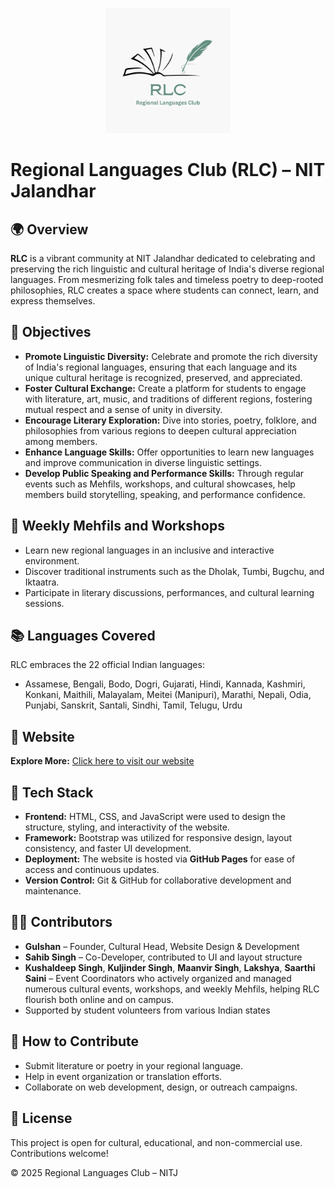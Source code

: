 <p align="center">
  <img src="https://raw.githubusercontent.com/gulshanvinayak1/rlcwebsite/main/Logo%20RLC.jpg" width="200" alt="RLC Logo">
</p>


<!DOCTYPE html>
<html lang="en">
<head>
  <meta charset="UTF-8">
  <meta name="viewport" content="width=device-width, initial-scale=1.0">
</head>
<body>

<h1>Regional Languages Club (RLC) – NIT Jalandhar</h1>

<h2>🌍 Overview</h2>
<p><strong>RLC</strong> is a vibrant community at NIT Jalandhar dedicated to celebrating and preserving the rich linguistic and cultural heritage of India's diverse regional languages. From mesmerizing folk tales and timeless poetry to deep-rooted philosophies, RLC creates a space where students can connect, learn, and express themselves. </p>

<h2>🎯 Objectives</h2>
<ul>
  <li><strong>Promote Linguistic Diversity:</strong> Celebrate and promote the rich diversity of India's regional languages, ensuring that each language and its unique cultural heritage is recognized, preserved, and appreciated.</li>
  <li><strong>Foster Cultural Exchange:</strong> Create a platform for students to engage with literature, art, music, and traditions of different regions, fostering mutual respect and a sense of unity in diversity.</li>
  <li><strong>Encourage Literary Exploration:</strong> Dive into stories, poetry, folklore, and philosophies from various regions to deepen cultural appreciation among members.</li>
  <li><strong>Enhance Language Skills:</strong> Offer opportunities to learn new languages and improve communication in diverse linguistic settings.</li>
  <li><strong>Develop Public Speaking and Performance Skills:</strong> Through regular events such as Mehfils, workshops, and cultural showcases, help members build storytelling, speaking, and performance confidence.</li>
</ul>

<h2>🎤 Weekly Mehfils and Workshops</h2>
<ul>
  <li>Learn new regional languages in an inclusive and interactive environment.</li>
  <li>Discover traditional instruments such as the Dholak, Tumbi, Bugchu, and Iktaatra.</li>
  <li>Participate in literary discussions, performances, and cultural learning sessions.</li>
</ul>

<h2>📚 Languages Covered</h2>
<p>RLC embraces the 22 official Indian languages:</p>
<ul>
  <li>Assamese, Bengali, Bodo, Dogri, Gujarati, Hindi, Kannada, Kashmiri, Konkani, Maithili, Malayalam, Meitei (Manipuri), Marathi, Nepali, Odia, Punjabi, Sanskrit, Santali, Sindhi, Tamil, Telugu, Urdu</li>
</ul>

<h2>📢 Website</h2>
<p><strong>Explore More:</strong> <a href="https://rlcnitj.vercel.app/">Click here to visit our website</a></p>

<h2>🔧 Tech Stack</h2>
<ul>
  <li><strong>Frontend:</strong> HTML, CSS, and JavaScript were used to design the structure, styling, and interactivity of the website.</li>
  <li><strong>Framework:</strong> Bootstrap was utilized for responsive design, layout consistency, and faster UI development.</li>
  <li><strong>Deployment:</strong> The website is hosted via <strong>GitHub Pages</strong> for ease of access and continuous updates.</li>
  <li><strong>Version Control:</strong> Git & GitHub for collaborative development and maintenance.</li>
</ul>

<h2>🧑‍💻 Contributors</h2>
<ul>
  <li><strong>Gulshan</strong> – Founder, Cultural Head, Website Design & Development</li>
  <li><strong>Sahib Singh</strong> – Co-Developer, contributed to UI and layout structure</li>
  <li><strong>Kushaldeep Singh</strong>, <strong>Kuljinder Singh</strong>, <strong>Maanvir Singh</strong>, <strong>Lakshya</strong>, <strong>Saarthi Saini</strong> – Event Coordinators who actively organized and managed numerous cultural events, workshops, and weekly Mehfils, helping RLC flourish both online and on campus.</li>

<li> Supported by student volunteers from various Indian states </li>
</ul>

<h2>📌 How to Contribute</h2>
<ul>
  <li>Submit literature or poetry in your regional language.</li>
  <li>Help in event organization or translation efforts.</li>
  <li>Collaborate on web development, design, or outreach campaigns.</li>
</ul>

<h2>📜 License</h2>
<p>This project is open for cultural, educational, and non-commercial use. Contributions welcome!</p>

<footer>
  <p>&copy; 2025 Regional Languages Club – NITJ</p>
</footer>

</body>
</html>
